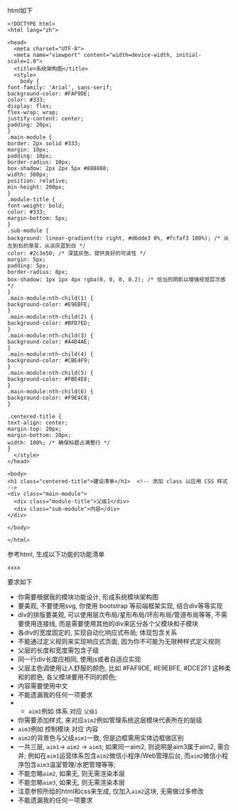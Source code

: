 html如下

```
<!DOCTYPE html>
<html lang="zh">

<head>
  <meta charset="UTF-8">
  <meta name="viewport" content="width=device-width, initial-scale=1.0">
  <title>系统架构图</title>
  <style>
    body {
font-family: 'Arial', sans-serif;
background-color: #FAF9DE;
color: #333;
display: flex;
flex-wrap: wrap;
justify-content: center;
padding: 20px;
}
.main-module {
border: 2px solid #333;
margin: 10px;
padding: 10px;
border-radius: 10px;
box-shadow: 2px 2px 5px #888888;
width: 300px;
position: relative;
min-height: 200px;
}
.module-title {
font-weight: bold;
color: #333;
margin-bottom: 5px;
}
.sub-module {
background: linear-gradient(to right, #d6dde3 0%, #fcfaf3 100%); /* 从左到右的渐变，从淡灰蓝到白 */
color: #2c3e50; /* 深蓝灰色，提供良好的可读性 */
margin: 5px;
padding: 5px;
border-radius: 8px;
box-shadow: 1px 1px 4px rgba(0, 0, 0, 0.2); /* 恰当的阴影以增强视觉层次感 */
}
.main-module:nth-child(1) {
background-color: #E9EBFE;
}
.main-module:nth-child(2) {
background-color: #BFD7ED;
}
.main-module:nth-child(3) {
background-color: #A4D4AE;
}
.main-module:nth-child(4) {
background-color: #CBE4F9;
}
.main-module:nth-child(5) {
background-color: #FBE4E8;
}
.main-module:nth-child(6) {
background-color: #F9E4C8;
}

.centered-title {
text-align: center;
margin-top: 20px;
margin-bottom: 20px;
width: 100%; /* 确保标题占满整行 */
}
  </style>
</head>

<body>
<h1 class="centered-title">建设清单</h1>  <!-- 添加 class 以应用 CSS 样式 -->
<div class="main-module">
  <div class="module-title">父级1</div>
  <div class="sub-module">内容</div>
</div>

</body>

</html>
```

参考html, 生成以下功能的功能清单

```
xxxx
```

要求如下

+ 你需要根据我的模块功能设计, 形成系统模块架构图
+ 要美观, 不要使用svg, 你使用 bootstrap 等前端框架实现, 结合div等等实现
+ div的排版要美观, 可以使用层次布局/星形布局/环形布局/管道布局等等, 不需要使用连接线, 而是需要使用其他的div来区分各个父模块和子模块
+ 各div的宽度固定的, 实现自动化响应式布局; 体现包含关系
+ 不能通过定义规则来实现响应式页面, 因为你不可能为无限种样式定义规则
+ 父层的长度和宽度需包含子级
+ 同一行div长度应相同, 使用js或者自适应实现
+ 父层主色调使用让人舒服的颜色, 比如 #FAF9DE,  #E9EBFE, #DCE2F1 这种柔和的颜色, 各父模块要用不同的颜色; 
+ 内容需要使用中文
+ 不能遗漏我的任何一项要求
+ + `aim1`例如 体系 对应 `父级1`
+ 你需要添加样式, 来对应`aim2`例如管理系统这层模块代表所在的层级
+ `aim3`例如 控制模块 对应 内容
+ `aim2`的背景色与父级`aim1`一致, 但是边框需用实体边框做区别
+ 一共三层, `aim1`-> `aim2` -> `aim3`; 如果同一aim2, 则说明是aim3属于aim2, 需合并; 例如在`aim1`运营体系包含`aim2`微信小程序/Web管理后台, 而`aim2`微信小程序包含`aim3`温室管理/水肥管理等等;
+ 不能忽略`aim2`, 如果无, 则无需渲染本层
+ 不能忽略`aim3`, 如果无, 则无需渲染本层
+ 注意参照所给的html和css来生成, 仅加入`aim2`这块, 无需做过多修改
+ 不能遗漏我的任何一项要求
